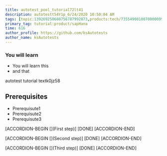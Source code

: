 ```yaml
---
title: autotest_pool_tutorial72lt41
description: autotestt54Y1p_6/24/2020 10:50:04 AM
tags: [topic:139269250608756787992873,products:tech/73554900100700000996,tutorial:experience/advanced]
primary_tag: tutorial:product/sapHana
time: 616
author_profile: https://github.com/ksAutotests
author_name: ksAutotests
---
```

### You will learn
- You will learn this
- and that

autotest tutorial textk0jz58

## Prerequisites
- Prerequisute1
- Prerequisute2
- Prerequisute3

[ACCORDION-BEGIN [](First step)]
[DONE]
[ACCORDION-END]

[ACCORDION-BEGIN [](Second step)]
[DONE]
[ACCORDION-END]

[ACCORDION-BEGIN [](Third step)]
[DONE]
[ACCORDION-END]

